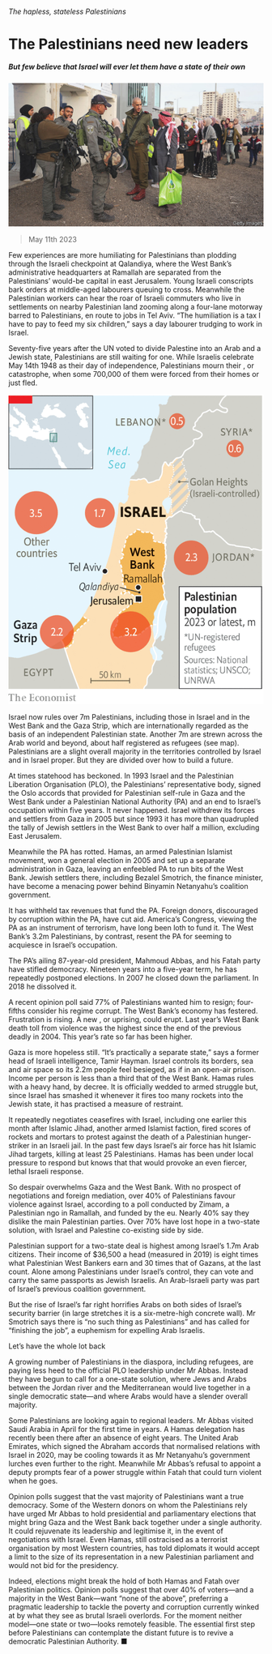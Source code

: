 ###### The hapless, stateless Palestinians

# The Palestinians need new leaders 

##### But few believe that Israel will ever let them have a state of their own 

![image](images/20230513_MAP003.jpg) 

> May 11th 2023 

Few experiences are more humiliating for Palestinians than plodding through the Israeli checkpoint at Qalandiya, where the West Bank’s administrative headquarters at Ramallah are separated from the Palestinians’ would-be capital in east Jerusalem. Young Israeli conscripts bark orders at middle-aged labourers queuing to cross. Meanwhile the Palestinian workers can hear the roar of Israeli commuters who live in settlements on nearby Palestinian land zooming along a four-lane motorway barred to Palestinians, en route to jobs in Tel Aviv. “The humiliation is a tax I have to pay to feed my six children,” says a day labourer trudging to work in Israel.

Seventy-five years after the UN voted to divide Palestine into an Arab and a Jewish state, Palestinians are still waiting for one. While Israelis celebrate May 14th 1948 as their day of independence, Palestinians mourn their , or catastrophe, when some 700,000 of them were forced from their homes or just fled.

![image](images/20230513_MAM975.png) 


Israel now rules over 7m Palestinians, including those in Israel and in the West Bank and the Gaza Strip, which are internationally regarded as the basis of an independent Palestinian state. Another 7m are strewn across the Arab world and beyond, about half registered as refugees (see map). Palestinians are a slight overall majority in the territories controlled by Israel and in Israel proper. But they are divided over how to build a future.

At times statehood has beckoned. In 1993 Israel and the Palestinian Liberation Organisation (PLO), the Palestinians’ representative body, signed the Oslo accords that provided for Palestinian self-rule in Gaza and the West Bank under a Palestinian National Authority (PA) and an end to Israel’s occupation within five years. It never happened. Israel withdrew its forces and settlers from Gaza in 2005 but since 1993 it has more than quadrupled the tally of Jewish settlers in the West Bank to over half a million, excluding East Jerusalem.

Meanwhile the PA has rotted. Hamas, an armed Palestinian Islamist movement, won a general election in 2005 and set up a separate administration in Gaza, leaving an enfeebled PA to run bits of the West Bank. Jewish settlers there, including Bezalel Smotrich, the finance minister, have become a menacing power behind Binyamin Netanyahu’s coalition government. 

It has withheld tax revenues that fund the PA. Foreign donors, discouraged by corruption within the PA, have cut aid. America’s Congress, viewing the PA as an instrument of terrorism, have long been loth to fund it. The West Bank’s 3.2m Palestinians, by contrast, resent the PA for seeming to acquiesce in Israel’s occupation.

The PA’s ailing 87-year-old president, Mahmoud Abbas, and his Fatah party have stifled democracy. Nineteen years into a five-year term, he has repeatedly postponed elections. In 2007 he closed down the parliament. In 2018 he dissolved it.

A recent opinion poll said 77% of Palestinians wanted him to resign; four-fifths consider his regime corrupt. The West Bank’s economy has festered. Frustration is rising. A new , or uprising, could erupt. Last year’s West Bank death toll from violence was the highest since the end of the previous deadly in 2004. This year’s rate so far has been higher.

Gaza is more hopeless still. “It’s practically a separate state,” says a former head of Israeli intelligence, Tamir Hayman. Israel controls its borders, sea and air space so its 2.2m people feel besieged, as if in an open-air prison. Income per person is less than a third that of the West Bank. Hamas rules with a heavy hand, by decree. It is officially wedded to armed struggle but, since Israel has smashed it whenever it fires too many rockets into the Jewish state, it has practised a measure of restraint.

It repeatedly negotiates ceasefires with Israel, including one earlier this month after Islamic Jihad, another armed Islamist faction, fired scores of rockets and mortars to protest against the death of a Palestinian hunger-striker in an Israeli jail. In the past few days Israel’s air force has hit Islamic Jihad targets, killing at least 25 Palestinians. Hamas has been under local pressure to respond but knows that that would provoke an even fiercer, lethal Israeli response.

So despair overwhelms Gaza and the West Bank. With no prospect of negotiations and foreign mediation, over 40% of Palestinians favour violence against Israel, according to a poll conducted by Zimam, a Palestinian ngo in Ramallah, and funded by the eu. Nearly 40% say they dislike the main Palestinian parties. Over 70% have lost hope in a two-state solution, with Israel and Palestine co-existing side by side.

Palestinian support for a two-state deal is highest among Israel’s 1.7m Arab citizens. Their income of $36,500 a head (measured in 2019) is eight times what Palestinian West Bankers earn and 30 times that of Gazans, at the last count. Alone among Palestinians under Israel’s control, they can vote and carry the same passports as Jewish Israelis. An Arab-Israeli party was part of Israel’s previous coalition government. 

But the rise of Israel’s far right horrifies Arabs on both sides of Israel’s security barrier (in large stretches it is a six-metre-high concrete wall). Mr Smotrich says there is “no such thing as Palestinians” and has called for “finishing the job”, a euphemism for expelling Arab Israelis. 

Let’s have the whole lot back

A growing number of Palestinians in the diaspora, including refugees, are paying less heed to the official PLO leadership under Mr Abbas. Instead they have begun to call for a one-state solution, where Jews and Arabs between the Jordan river and the Mediterranean would live together in a single democratic state—and where Arabs would have a slender overall majority. 

Some Palestinians are looking again to regional leaders. Mr Abbas visited Saudi Arabia in April for the first time in years. A Hamas delegation has recently been there after an absence of eight years. The United Arab Emirates, which signed the Abraham accords that normalised relations with Israel in 2020, may be cooling towards it as Mr Netanyahu’s government lurches even further to the right. Meanwhile Mr Abbas’s refusal to appoint a deputy prompts fear of a power struggle within Fatah that could turn violent when he goes. 

Opinion polls suggest that the vast majority of Palestinians want a true democracy. Some of the Western donors on whom the Palestinians rely have urged Mr Abbas to hold presidential and parliamentary elections that might bring Gaza and the West Bank back together under a single authority. It could rejuvenate its leadership and legitimise it, in the event of negotiations with Israel. Even Hamas, still ostracised as a terrorist organisation by most Western countries, has told diplomats it would accept a limit to the size of its representation in a new Palestinian parliament and would not bid for the presidency. 

Indeed, elections might break the hold of both Hamas and Fatah over Palestinian politics. Opinion polls suggest that over 40% of voters—and a majority in the West Bank—want “none of the above”, preferring a pragmatic leadership to tackle the poverty and corruption currently winked at by what they see as brutal Israeli overlords. For the moment neither model—one state or two—looks remotely feasible. The essential first step before Palestinians can contemplate the distant future is to revive a democratic Palestinian Authority. ■

